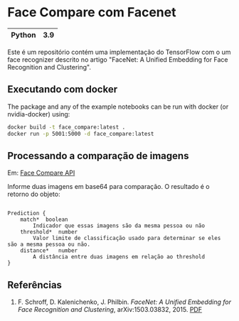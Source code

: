 # Face Compare com Facenet 

| Python | 3.9 |
| :---: | :---: |


Este é um repositório contém uma implementação do TensorFlow com o um face recognizer descrito no artigo "FaceNet: A Unified Embedding for Face Recognition and Clustering". 

## Executando com docker

The package and any of the example notebooks can be run with docker (or nvidia-docker) using:

```bash
docker build -t face_compare:latest .
docker run -p 5001:5000 -d face_compare:latest
```
## Processando a comparação de imagens

Em: [Face Compare API](http://localhost:5001/)

Informe duas imagens em base64 para comparação. O resultado é o retorno do objeto:

```

Prediction {
    match*	boolean
        Indicador que essas imagens são da mesma pessoa ou não
    threshold*	number
        Valor limite de classificação usado para determinar se eles são a mesma pessoa ou não.
    distance*	number
        A distância entre duas imagens em relação ao threshold
}

```


## Referências

1. F. Schroff, D. Kalenichenko, J. Philbin. _FaceNet: A Unified Embedding for Face Recognition and Clustering_, arXiv:1503.03832, 2015. [PDF](https://arxiv.org/pdf/1503.03832)


